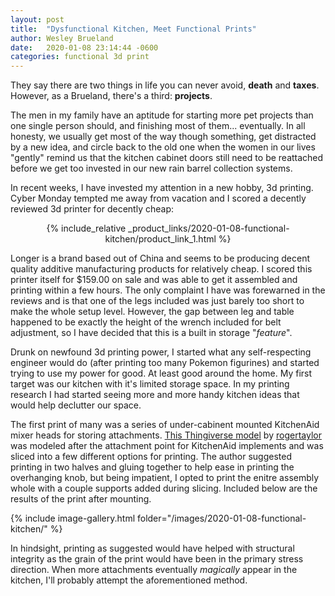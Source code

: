 ```yaml
---
layout: post
title:  "Dysfunctional Kitchen, Meet Functional Prints"
author: Wesley Brueland
date:   2020-01-08 23:14:44 -0600
categories: functional 3d print
---
```


They say there are two things in life you can never avoid, **death** and **taxes**. However, as a Brueland, there's a third: **projects**. 

The men in my family have an aptitude for starting more pet projects than one single person should, and finishing most of them... eventually. In all honesty, we usually get most of the way though something, get distracted by a new idea, and circle back to the old one when the women in our lives "gently" remind us that the kitchen cabinet doors still need to be reattached before we get too invested in our new rain barrel collection systems. 

In recent weeks, I have invested my attention in a new hobby, 3d printing. Cyber Monday tempted me away from vacation and I scored a decently reviewed 3d printer for decently cheap:

<center>
{% include_relative _product_links/2020-01-08-functional-kitchen/product_link_1.html %}
</center>

Longer is a brand based out of China and seems to be producing decent quality additive manufacturing products for relatively cheap. I scored this printer itself for $159.00 on sale and was able to get it assembled and printing within a few hours. The only complaint I have was forewarned in the reviews and is that one of the legs included was just barely too short to make the whole setup level. However, the gap between leg and table happened to be exactly the height of the wrench included for belt adjustment, so I have decided that this is a built in storage "_feature_". 

Drunk on newfound 3d printing power, I started what any self-respecting engineer would do (after printing too many Pokemon figurines) and started trying to use my power for good. At least good around the home. My first target was our kitchen with it's limited storage space. In my printing research I had started seeing more and more handy kitchen ideas that would help declutter our space. 

The first print of many was a series of under-cabinent mounted KitchenAid mixer heads for storing attachments. [This Thingiverse model](https://www.thingiverse.com/thing:4075735) by [rogertaylor](https://www.thingiverse.com/rogertaylor/about) was modeled after the attachment point for KitchenAid implements and was sliced into a few different options for printing. The author suggested printing in two halves and gluing together to help ease in printing the overhanging knob, but being impatient, I opted to print the enitre assembly whole with a couple supports added during slicing. Included below are the results of the print after mounting. 

{% include image-gallery.html folder="/images/2020-01-08-functional-kitchen/" %}

In hindsight, printing as suggested would have helped with structural integrity as the grain of the print would have been in the primary stress direction. When more attachments eventually _magically_ appear in the kitchen, I'll probably attempt the aforementioned method. 

